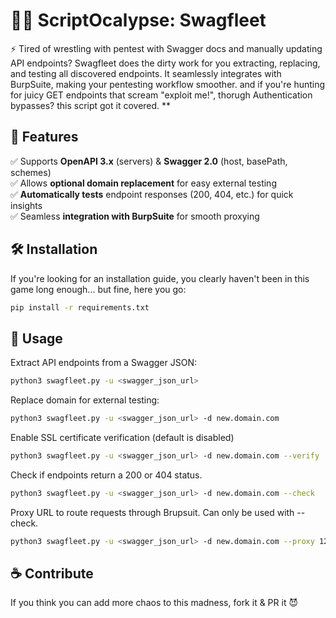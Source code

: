 # 🏴‍☠️ ScriptOcalypse: Swagfleet  

⚡ Tired of wrestling with pentest with Swagger docs and manually updating API endpoints? Swagfleet does the dirty work for you extracting, replacing, and testing all discovered endpoints. It seamlessly integrates with BurpSuite, making your pentesting workflow smoother. and if you're hunting for juicy GET endpoints that scream "exploit me!", thorugh Authentication bypasses? this script got it covered. **  

## 🚀 Features  
✅ Supports **OpenAPI 3.x** (servers) & **Swagger 2.0** (host, basePath, schemes)  
✅ Allows **optional domain replacement** for easy external testing  
✅ **Automatically tests** endpoint responses (200, 404, etc.) for quick insights  
✅ Seamless **integration with BurpSuite** for smooth proxying  

## 🛠 Installation
If you're looking for an installation guide, you clearly haven't been in this game long enough... but fine, here you go:
```sh
pip install -r requirements.txt
```

## 📜 Usage  

Extract API endpoints from a Swagger JSON:  

```sh
python3 swagfleet.py -u <swagger_json_url> 
```

Replace domain for external testing:

```sh
python3 swagfleet.py -u <swagger_json_url> -d new.domain.com
```

Enable SSL certificate verification (default is disabled)
```sh
python3 swagfleet.py -u <swagger_json_url> -d new.domain.com --verify
```

Check if endpoints return a 200 or 404 status.
```sh
python3 swagfleet.py -u <swagger_json_url> -d new.domain.com --check
```

Proxy URL to route requests through Brupsuit. Can only be used with --check.
```sh
python3 swagfleet.py -u <swagger_json_url> -d new.domain.com --proxy 127.0.0.1:8080
```

## ☕ Contribute
If you think you can add more chaos to this madness, fork it & PR it 😈
